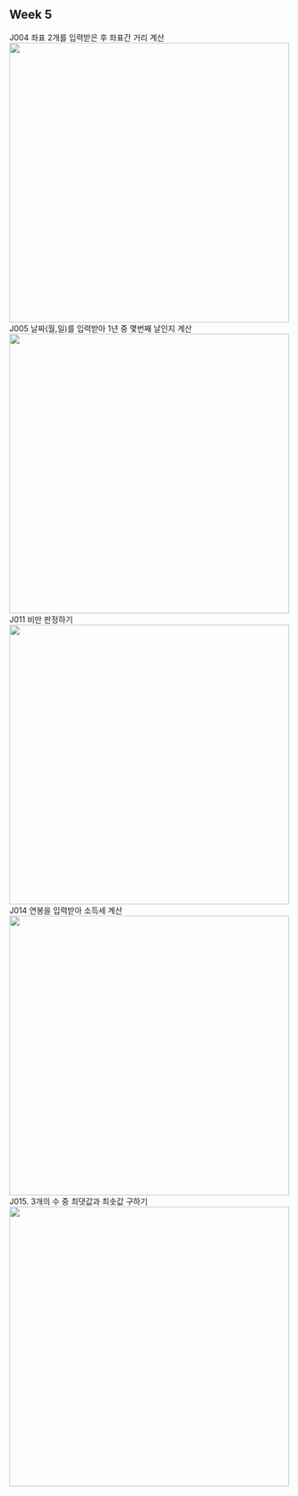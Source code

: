 ## Week 5

J004 좌표 2개를 입력받은 후 좌표간 거리 계산<br> <img src='https://github.com/seon8rx/22100110_KSG_Java/blob/main/src/week5/screenshots/J004.png' width = "500"><br>
J005 날짜(월,일)를 입력받아 1년 중 몇번째 날인지 계산<br> <img src='https://github.com/seon8rx/22100110_KSG_Java/blob/main/src/week5/screenshots/J005.png' width = "500"><br>
J011 비만 판정하기<br> <img src='https://github.com/seon8rx/22100110_KSG_Java/blob/main/src/week5/screenshots/J011.png' width = "500"><br>
J014 연봉을 입력받아 소득세 계산<br> <img src='https://github.com/seon8rx/22100110_KSG_Java/blob/main/src/week5/screenshots/J014.png' width = "500"><br>
J015. 3개의 수 중 최댓값과 최솟값 구하기 <br> <img src='https://github.com/seon8rx/22100110_KSG_Java/blob/main/src/week5/screenshots/J015.png' width = "500"><br>
